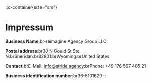 #

::c-container{size="sm"}
# Impressum

**Business Name**:br-reimagine Agency Group LLC

**Postal address**:br30 N Gould St Ste N\:brSheridan\:br82801\:brWyoming\:brUnited States

**Contact**:brE-Mail: <info@stride.agency>\:brPhone: +49 176 567 405 21​

**Business identification number**:br36-5101620
::
